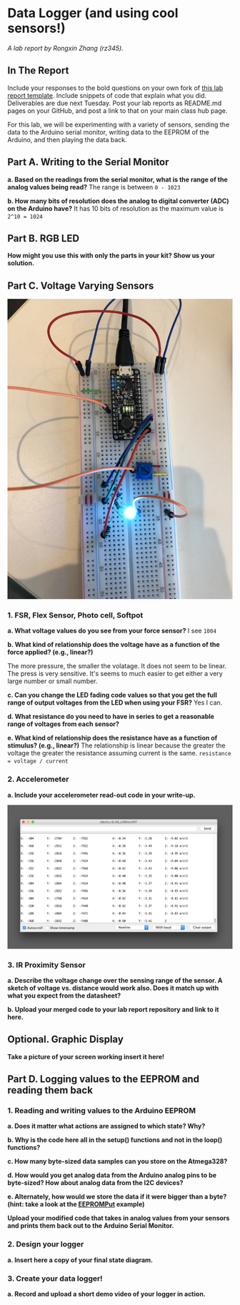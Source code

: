 # Data Logger (and using cool sensors!)

*A lab report by Rongxin Zhang (rz345).*

## In The Report

Include your responses to the bold questions on your own fork of [this lab report template](https://github.com/FAR-Lab/IDD-Fa18-Lab2). Include snippets of code that explain what you did. Deliverables are due next Tuesday. Post your lab reports as README.md pages on your GitHub, and post a link to that on your main class hub page.

For this lab, we will be experimenting with a variety of sensors, sending the data to the Arduino serial monitor, writing data to the EEPROM of the Arduino, and then playing the data back.

## Part A.  Writing to the Serial Monitor

**a. Based on the readings from the serial monitor, what is the range of the analog values being read?**
The range is between `0 - 1023`

**b. How many bits of resolution does the analog to digital converter (ADC) on the Arduino have?**
It has 10 bits of resolution as the maximum value is `2^10 = 1024`

## Part B. RGB LED

**How might you use this with only the parts in your kit? Show us your solution.**

## Part C. Voltage Varying Sensors

![led](./assets/partb_rgb.JPG)


### 1. FSR, Flex Sensor, Photo cell, Softpot

**a. What voltage values do you see from your force sensor?**
I see `1004`

**b. What kind of relationship does the voltage have as a function of the force applied? (e.g., linear?)**

The more pressure, the smaller the volatage. It does not seem to be linear. The press is very sensitive. It's seems to much easier to get either a very large number or small number.

**c. Can you change the LED fading code values so that you get the full range of output voltages from the LED when using your FSR?**
Yes I can.

**d. What resistance do you need to have in series to get a reasonable range of voltages from each sensor?**

**e. What kind of relationship does the resistance have as a function of stimulus? (e.g., linear?)**
The relationship is linear because the greater the voltage the greater the resistance assuming current is the same. `resistance = voltage / current`

### 2. Accelerometer

**a. Include your accelerometer read-out code in your write-up.**

![output](./assets/accel-output.png)

### 3. IR Proximity Sensor

**a. Describe the voltage change over the sensing range of the sensor. A sketch of voltage vs. distance would work also. Does it match up with what you expect from the datasheet?**

**b. Upload your merged code to your lab report repository and link to it here.**

## Optional. Graphic Display

**Take a picture of your screen working insert it here!**

## Part D. Logging values to the EEPROM and reading them back

### 1. Reading and writing values to the Arduino EEPROM

**a. Does it matter what actions are assigned to which state? Why?**

**b. Why is the code here all in the setup() functions and not in the loop() functions?**

**c. How many byte-sized data samples can you store on the Atmega328?**

**d. How would you get analog data from the Arduino analog pins to be byte-sized? How about analog data from the I2C devices?**

**e. Alternately, how would we store the data if it were bigger than a byte? (hint: take a look at the [EEPROMPut](https://www.arduino.cc/en/Reference/EEPROMPut) example)**

**Upload your modified code that takes in analog values from your sensors and prints them back out to the Arduino Serial Monitor.**

### 2. Design your logger

**a. Insert here a copy of your final state diagram.**

### 3. Create your data logger!

**a. Record and upload a short demo video of your logger in action.**
